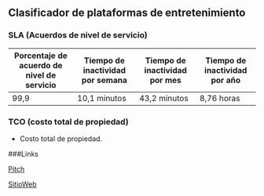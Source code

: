 ﻿## Clasificador de plataformas de entretenimiento
### SLA (Acuerdos de nivel de servicio)
|Porcentaje de acuerdo de nivel de servicio   |Tiempo de inactividad por semana   |  Tiempo de inactividad por mes |   Tiempo de inactividad por año|
| ------------ | ------------ | ------------ | ------------ |
| 99,9  | 10,1 minutos  |  43,2 minutos | 8,76 horas  |

### TCO (costo total de propiedad)
- Costo total de propiedad.

###Links

[Pitch](http://localhost/)

[SitioWeb](http://localhost/)
